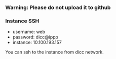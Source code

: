 ### Warning: Please do not upload it to github

### Instance SSH

* username: web
* password: dicc@ippp
* instance: 10.100.193.157


You can ssh to the instance from dicc network.
